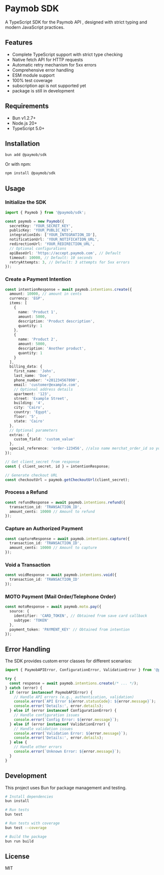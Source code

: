 # Paymob SDK

A TypeScript SDK for the Paymob API , designed with strict typing and modern JavaScript practices.

## Features

- Complete TypeScript support with strict type checking
- Native fetch API for HTTP requests
- Automatic retry mechanism for 5xx errors
- Comprehensive error handling
- ESM module support
- 100% test coverage
- subscription api is not supported yet
- package is still in development

## Requirements

- Bun v1.2.7+
- Node.js 20+
- TypeScript 5.0+

## Installation

```bash
bun add @paymob/sdk
```

Or with npm:

```bash
npm install @paymob/sdk
```

## Usage

### Initialize the SDK

```typescript
import { Paymob } from '@paymob/sdk';

const paymob = new Paymob({
  secretKey: 'YOUR_SECRET_KEY',
  publicKey: 'YOUR_PUBLIC_KEY',
  integrationIds: ['YOUR_INTEGRATION_ID'],
  notificationUrl: 'YOUR_NOTIFICATION_URL',
  redirectionUrl: 'YOUR_REDIRECTION_URL',
  // Optional configurations
  apiBaseUrl: 'https://accept.paymob.com', // Default
  timeout: 10000, // Default: 10 seconds
  retryAttempts: 3, // Default: 3 attempts for 5xx errors
});
```

### Create a Payment Intention

```typescript
const intentionResponse = await paymob.intentions.create({
  amount: 10000, // amount in cents
  currency: 'EGP',
  items: [
    {
      name: 'Product 1',
      amount: 5000,
      description: 'Product description',
      quantity: 1
    },
    {
      name: 'Product 2',
      amount: 5000,
      description: 'Another product',
      quantity: 1
    }
  ],
  billing_data: {
    first_name: 'John',
    last_name: 'Doe',
    phone_number: '+201234567890',
    email: 'customer@example.com',
    // Optional address details
    apartment: '123',
    street: 'Example Street',
    building: '4',
    city: 'Cairo',
    country: 'Egypt',
    floor: '5',
    state: 'Cairo'
  },
  // Optional parameters
  extras: {
    custom_field: 'custom_value'
  },
  special_reference: 'order-123456', //also name merchat_order_id so you can set you own order id in Paymob
});

// Get client_secret from response
const { client_secret, id } = intentionResponse;

// Generate checkout URL
const checkoutUrl = paymob.getCheckoutUrl(client_secret);
```

### Process a Refund

```typescript
const refundResponse = await paymob.intentions.refund({
  transaction_id: 'TRANSACTION_ID',
  amount_cents: 10000 // Amount to refund
});
```

### Capture an Authorized Payment

```typescript
const captureResponse = await paymob.intentions.capture({
  transaction_id: 'TRANSACTION_ID',
  amount_cents: 10000 // Amount to capture
});
```

### Void a Transaction

```typescript
const voidResponse = await paymob.intentions.void({
  transaction_id: 'TRANSACTION_ID'
});
```

### MOTO Payment (Mail Order/Telephone Order)

```typescript
const motoResponse = await paymob.moto.pay({
  source: {
    identifier: 'CARD_TOKEN', // Obtained from save card callback
    subtype: 'TOKEN'
  },
  payment_token: 'PAYMENT_KEY' // Obtained from intention
});
```

## Error Handling

The SDK provides custom error classes for different scenarios:

```typescript
import { PaymobAPIError, ConfigurationError, ValidationError } from '@paymob/sdk';

try {
  const response = await paymob.intentions.create(/* ... */);
} catch (error) {
  if (error instanceof PaymobAPIError) {
    // Handle API errors (e.g., authentication, validation)
    console.error(`API Error ${error.statusCode}: ${error.message}`);
    console.error('Details:', error.details);
  } else if (error instanceof ConfigurationError) {
    // Handle configuration issues
    console.error(`Config Error: ${error.message}`);
  } else if (error instanceof ValidationError) {
    // Handle validation issues
    console.error(`Validation Error: ${error.message}`);
    console.error('Details:', error.details);
  } else {
    // Handle other errors
    console.error(`Unknown Error: ${error.message}`);
  }
}
```

## Development

This project uses Bun for package management and testing.

```bash
# Install dependencies
bun install

# Run tests
bun test

# Run tests with coverage
bun test --coverage

# Build the package
bun run build
```

## License

MIT
